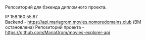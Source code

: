 Репозиторий для бэкенда дипломного проекта.

IP 158.160.55.87  
Backend - https://api.mariagrom.movies.nomoredomains.club  (ВМ остановлена)
Репозиторий проекта - https://github.com/MariaGrom/movies-explorer-api  
